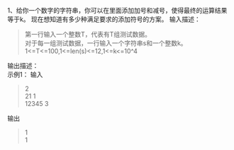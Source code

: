 1、给你一个数字的字符串，你可以在里面添加加号和减号，使得最终的运算结果等于k。 现在想知道有多少种满足要求的添加符号的方案。
输入描述：
>第一行输入一个整数T，代表有T组测试数据。  
对于每一组测试数据，一行输入一个字符串s和一个整数k。  
1<=T<=100,1<=len(s)<=12,1<=k<=10^4

输出描述：  
示例1：
输入
>2  
21 1  
12345 3

输出
>1  
1